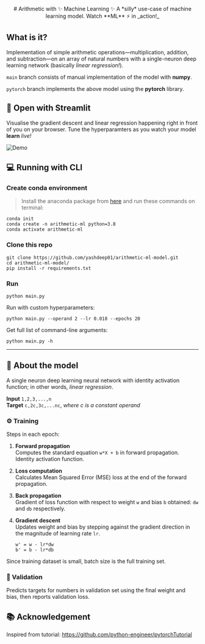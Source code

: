 <p align="center">
    # Arithmetic with ✨ Machine Learning ✨
    A *silly* use-case of machine learning model. Watch **ML** ⚡ in _action!_ 
</p>


## What is it?
Implementation of simple arithmetic operations—multiplication, addition, and subtraction—on an array of natural numbers with a single-neuron deep learning network (basically _linear regression!_). 

`main` branch consists of manual implementation of the model with **numpy**.

`pytorch` branch implements the above model using the **pytorch** library.

## 🚀 Open with Streamlit
Visualise the gradient descent and linear regression happening right in front of you on your browser. Tune the hyperparamters as you watch your model **learn** *live!*

![Demo](./assets/images/streamlit-streamlit_app-2021-07-20-15-07-10.gif)

## 💻 Running with CLI
### Create conda environment
> Install the anaconda package from [here](https://docs.anaconda.com/anaconda/install/) and run these commands on terminal:
```
conda init
conda create -n arithmetic-ml python=3.8
conda activate arithmetic-ml
```
### Clone this repo
```
git clone https://github.com/yashdeep01/arithmetic-ml-model.git
cd arithmetic-ml-model/
pip install -r requirements.txt
```
### Run
```
python main.py
```
Run with custom hyperparameters:
```
python main.py --operand 2 --lr 0.018 --epochs 20
```
Get full list of command-line arguments:
```
python main.py -h
```

---

## 💭 About the model
A single neuron deep learning neural network with identity activation function; in other words, *linear regression*. 

**Input** `1,2,3,...,n`  
**Target** `c,2c,3c,...nc`, *where c is a constant operand*

### ⚙️ Training 
Steps in each epoch:

1. **Forward propagation**  
Computes the standard equation `w*X + b` in forward propagation. Identity activation function.

2. **Loss computation**  
Calculates Mean Squared Error (MSE) loss at the end of the forward propagation.

3. **Back propagation**  
Gradient of loss function with respect to weight `w` and bias `b` obtained: `dw` and `db` respectively.

4. **Gradient descent**  
Updates weight and bias by stepping against the gradient direction in the magnitude of learning rate `lr`.
    ```
    w' = w - lr*dw
    b' = b - lr*db
    ```
Since training dataset is small, batch size is the full training set.

### 🏁 Validation
Predicts targets for numbers in validation set using the final weight and bias, then reports validation loss.

## 📚 Acknowledgement
Inspired from tutorial: https://github.com/python-engineer/pytorchTutorial

